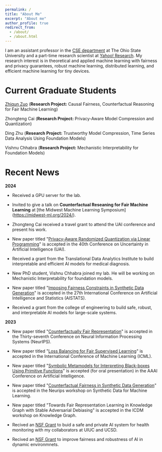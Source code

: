 ```yaml
---
permalink: /
title: "About Me"
excerpt: "About me"
author_profile: true
redirect_from: 
  - /about/
  - /about.html
---
```


I am an assistant professor in the [CSE department](https://cse.osu.edu/) at The Ohio State University and a part-time research scientist at [Yahoo! Research](https://research.yahoo.com/). My research interest is in theoretical and applied machine learning with fairness and privacy guarantees, robust machine learning, distributed learning, and efficient machine learning for tiny devices. 

Current Graduate Students
======
[Zhiqun Zuo](https://www.linkedin.com/in/zhiqun-zuo-616507277/) (**Research Project:** Causal Fairness, Counterfactual Reasoning for Fair Machine Learning)

Zhongteng Cai (**Research Project:** Privacy-Aware Model Compression and Quantization)

Ding Zhu (**Research Project:** Trustworthy Model Compression, Time Series Data Analysis Using Foundation Models)

Vishnu Chhabra (**Research Project:** Mechanistic Interpretability for Foundation Models)


Recent News
======

**2024**

* Received a GPU server for the lab.
  
* Invited to give a talk on **Counterfactual Reseaning for Fair Machine Learning** at [the Midwest Machine Learning Symposium] (https://midwest-ml.org/2024/).

* Zhongteng Cai received a travel grant to attend the UAI conference and present his work. 

* New paper titled "[Privacy-Aware Randomized Quantization via Linear Programming](https://khalilimahdi.github.io/)" is accepted in the 40th Conference on Uncertainty in Artificial Intelligence (UAI). 

* Received a grant from the Translational Data Analytics Institute to build interpretable and efficient AI models for medical diagnosis.

* New PhD student, Vishnu Chhabra joined my lab. He will be working on Mechanistic Interpretability for foundation models. 

* New paper titled "[Imposing Fairness Constraints in Synthetic Data Generation](https://khalilimahdi.github.io/)" is accepted in the 27th International Conference on Artificial Intelligence and Statistics (AISTATS). 

* Received a grant from the college of engineering to build safe, robust, and interpretable AI models for large-scale systems. 

**2023**

* New paper titled "[Counterfactually Fair Representation](https://arxiv.org/pdf/2311.05420.pdf)" is accepted in the Thirty-seventh Conference on Neural Information Processing Systems (NeurIPS). 

* New paper titled "[Loss Balancing for Fair Supervised Learning](https://openreview.net/pdf?id=gVGZyRDpXX)" is accepted in the International Conference of Machine Learning (ICML). 

* New paper titled "[Symbolic Metamodels for Interpreting Black-boxes Using Primitive Functions]()" is accepted (for oral presentation) in the AAAI Conference on Artificial Intelligence.

* New paper titled "[Counterfactual Fairness in Synthetic Data Generation](https://openreview.net/pdf?id=tge5NiX4CZo)" is accepted in the Neurips workshop on Synthetic Data for Machine Learning. 

* New paper titled "Towards Fair Representation Learning in Knowledge Graph with Stable Adversarial Debiasing" is accepted in the ICDM workshop on Knowledge Graph. 

* Recived an [NSF Grant](https://www.nsf.gov/awardsearch/showAward?AWD_ID=2301601&HistoricalAwards=false) to buid a safe and private AI system for health monitoring with my collaborators at UIUC and UCSD.   

* Recived an [NSF Grant](https://www.nsf.gov/awardsearch/showAward?AWD_ID=2301599&HistoricalAwards=false) to improve fairness and robustness of AI in dynamic environmnets.


